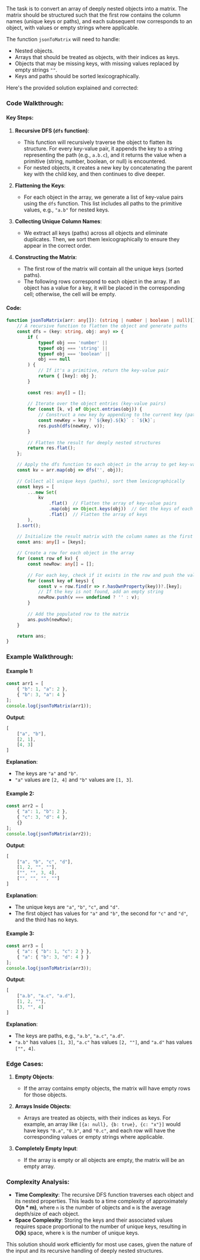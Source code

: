 The task is to convert an array of deeply nested objects into a matrix. The matrix should be structured such that the first row contains the column names (unique keys or paths), and each subsequent row corresponds to an object, with values or empty strings where applicable.

The function `jsonToMatrix` will need to handle:
- Nested objects.
- Arrays that should be treated as objects, with their indices as keys.
- Objects that may be missing keys, with missing values replaced by empty strings `""`.
- Keys and paths should be sorted lexicographically.

Here's the provided solution explained and corrected:

### Code Walkthrough:

#### Key Steps:
1. **Recursive DFS (`dfs` function)**: 
   - This function will recursively traverse the object to flatten its structure. For every key-value pair, it appends the key to a string representing the path (e.g., `a.b.c`), and it returns the value when a primitive (string, number, boolean, or null) is encountered.
   - For nested objects, it creates a new key by concatenating the parent key with the child key, and then continues to dive deeper.

2. **Flattening the Keys**:
   - For each object in the array, we generate a list of key-value pairs using the `dfs` function. This list includes all paths to the primitive values, e.g., `"a.b"` for nested keys.
   
3. **Collecting Unique Column Names**:
   - We extract all keys (paths) across all objects and eliminate duplicates. Then, we sort them lexicographically to ensure they appear in the correct order.

4. **Constructing the Matrix**:
   - The first row of the matrix will contain all the unique keys (sorted paths).
   - The following rows correspond to each object in the array. If an object has a value for a key, it will be placed in the corresponding cell; otherwise, the cell will be empty.

#### Code:
```typescript
function jsonToMatrix(arr: any[]): (string | number | boolean | null)[] {
    // A recursive function to flatten the object and generate paths
    const dfs = (key: string, obj: any) => {
        if (
            typeof obj === 'number' ||
            typeof obj === 'string' ||
            typeof obj === 'boolean' ||
            obj === null
        ) {
            // If it's a primitive, return the key-value pair
            return { [key]: obj };
        }
        
        const res: any[] = [];
        
        // Iterate over the object entries (key-value pairs)
        for (const [k, v] of Object.entries(obj)) {
            // Construct a new key by appending to the current key (path)
            const newKey = key ? `${key}.${k}` : `${k}`;
            res.push(dfs(newKey, v));
        }
        
        // Flatten the result for deeply nested structures
        return res.flat();
    };

    // Apply the dfs function to each object in the array to get key-value pairs
    const kv = arr.map(obj => dfs('', obj));
    
    // Collect all unique keys (paths), sort them lexicographically
    const keys = [
        ...new Set(
            kv
                .flat()  // Flatten the array of key-value pairs
                .map(obj => Object.keys(obj))  // Get the keys of each object
                .flat()  // Flatten the array of keys
        ),
    ].sort();

    // Initialize the result matrix with the column names as the first row
    const ans: any[] = [keys];
    
    // Create a row for each object in the array
    for (const row of kv) {
        const newRow: any[] = [];
        
        // For each key, check if it exists in the row and push the value
        for (const key of keys) {
            const v = row.find(r => r.hasOwnProperty(key))?.[key];
            // If the key is not found, add an empty string
            newRow.push(v === undefined ? '' : v);
        }
        
        // Add the populated row to the matrix
        ans.push(newRow);
    }

    return ans;
}
```

### Example Walkthrough:

#### Example 1:
```js
const arr1 = [
    { "b": 1, "a": 2 },
    { "b": 3, "a": 4 }
];
console.log(jsonToMatrix(arr1));
```
**Output**:
```js
[
    ["a", "b"],
    [2, 1],
    [4, 3]
]
```
**Explanation**: 
- The keys are `"a"` and `"b"`.
- `"a"` values are `[2, 4]` and `"b"` values are `[1, 3]`.

#### Example 2:
```js
const arr2 = [
    { "a": 1, "b": 2 },
    { "c": 3, "d": 4 },
    {}
];
console.log(jsonToMatrix(arr2));
```
**Output**:
```js
[
    ["a", "b", "c", "d"],
    [1, 2, "", ""],
    ["", "", 3, 4],
    ["", "", "", ""]
]
```
**Explanation**: 
- The unique keys are `"a"`, `"b"`, `"c"`, and `"d"`.
- The first object has values for `"a"` and `"b"`, the second for `"c"` and `"d"`, and the third has no keys.

#### Example 3:
```js
const arr3 = [
    { "a": { "b": 1, "c": 2 } },
    { "a": { "b": 3, "d": 4 } }
];
console.log(jsonToMatrix(arr3));
```
**Output**:
```js
[
    ["a.b", "a.c", "a.d"],
    [1, 2, ""],
    [3, "", 4]
]
```
**Explanation**:
- The keys are paths, e.g., `"a.b"`, `"a.c"`, `"a.d"`.
- `"a.b"` has values `[1, 3]`, `"a.c"` has values `[2, ""]`, and `"a.d"` has values `["", 4]`.

### Edge Cases:
1. **Empty Objects**:
   - If the array contains empty objects, the matrix will have empty rows for those objects.
   
2. **Arrays Inside Objects**:
   - Arrays are treated as objects, with their indices as keys. For example, an array like `[{a: null}, {b: true}, {c: "x"}]` would have keys `"0.a"`, `"0.b"`, and `"0.c"`, and each row will have the corresponding values or empty strings where applicable.

3. **Completely Empty Input**:
   - If the array is empty or all objects are empty, the matrix will be an empty array.

### Complexity Analysis:
- **Time Complexity**: The recursive DFS function traverses each object and its nested properties. This leads to a time complexity of approximately **O(n * m)**, where `n` is the number of objects and `m` is the average depth/size of each object.
- **Space Complexity**: Storing the keys and their associated values requires space proportional to the number of unique keys, resulting in **O(k)** space, where `k` is the number of unique keys.

This solution should work efficiently for most use cases, given the nature of the input and its recursive handling of deeply nested structures.